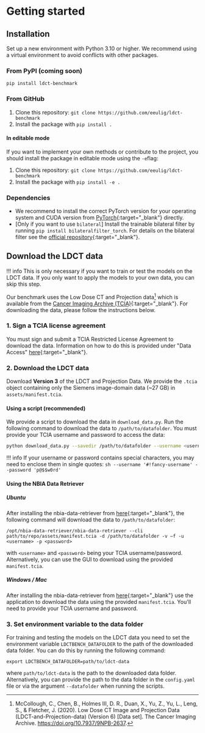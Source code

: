 # Getting started

## Installation
Set up a new environment with Python 3.10 or higher. We recommend using a virtual environment to avoid conflicts with other packages.

### From PyPI (coming soon)
```
pip install ldct-benchmark
```

### From GitHub

1. Clone this repository: `git clone https://github.com/eeulig/ldct-benchmark`
2. Install the package with `pip install .`

#### In editable mode

If you want to implement your own methods or contribute to the project, you should install the package in editable mode using the `-e`flag:

1. Clone this repository: `git clone https://github.com/eeulig/ldct-benchmark`
2. Install the package with `pip install -e .`

### Dependencies

- We recommend to install the correct PyTorch version for your operating system and CUDA version from [PyTorch](https://pytorch.org/get-started/locally/){:target="_blank"} directly.
- [Only if you want to use `bilateral`] Install the trainable bilateral filter by running `pip install bilateralfilter_torch`. For details on the bilateral filter see the [official repository](https://github.com/faebstn96/trainable-bilateral-filter-source){:target="_blank"}.


## Download the LDCT data
!!! info
    This is only necessary if you want to train or test the models on the LDCT data. If you only want to apply the models to your own data, you can skip this step.
    
Our benchmark uses the Low Dose CT and Projection data[^1] which is available from the [Cancer Imaging Archive (TCIA)](https://www.cancerimagingarchive.net/collection/ldct-and-projection-data/){:target="_blank"}. For downloading the data, please follow the instructions below.


[^1]: McCollough, C., Chen, B., Holmes III, D. R., Duan, X., Yu, Z., Yu, L., Leng, S., & Fletcher, J. (2020). Low Dose CT Image and Projection Data (LDCT-and-Projection-data) (Version 6) [Data set]. The Cancer Imaging Archive. <https://doi.org/10.7937/9NPB-2637>.

### 1. Sign a TCIA license agreement
You must sign and submit a TCIA Restricted License Agreement to download the data. Information on how to do this is provided under "Data Access" [here](https://www.cancerimagingarchive.net/collection/ldct-and-projection-data/){:target="_blank"}.

### 2. Download the LDCT data
Download **Version 3** of the LDCT and Projection Data. We provide the `.tcia` object containing only the Siemens image-domain data (~27 GB) in `assets/manifest.tcia`.

#### Using a script (recommended)
We provide a script to download the data in `download_data.py`. Run the following command to download the data to `/path/to/datafolder`. You must provide your TCIA username and password to access the data:

```sh
python download_data.py --savedir /path/to/datafolder --username <username> --password <password>
```
!!! info
    If your username or password contains special characters, you may need to enclose them in single quotes:
    ```sh
    --username '#!fancy-username' --password 'p@$$w0rd'
    ```

#### Using the NBIA Data Retriever
##### Ubuntu 
After installing the nbia-data-retriever from [here](https://wiki.cancerimagingarchive.net/display/NBIA/Version+4.4){:target="_blank"}, the following command will download the data to `/path/to/datafolder`: 
```
/opt/nbia-data-retriever/nbia-data-retriever --cli path/to/repo/assets/manifest.tcia -d /path/to/datafolder -v –f -u <username> -p <password>
```
with `<username>` and `<password>` being your TCIA username/password. Alternatively, you can use the GUI to download using the provided `manifest.tcia`.

##### Windows / Mac
After installing the nbia-data-retriever from [here](https://wiki.cancerimagingarchive.net/display/NBIA/Version+4.4){:target="_blank"} use the application to download the data using the provided `manifest.tcia`. You'll need to provide your TCIA username and password.

### 3. Set environment variable to the data folder
For training and testing the models on the LDCT data you need to set the environment variable `LDCTBENCH_DATAFOLDER` to the path of the downloaded data folder. You can do this by running the following command:
```
export LDCTBENCH_DATAFOLDER=path/to/ldct-data
```
where `path/to/ldct-data` is the path to the downloaded data folder. Alternatively, you can provide the path to the data folder in the `config.yaml` file or via the argument `--datafolder` when running the scripts.
